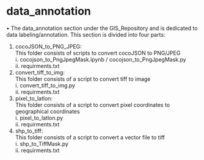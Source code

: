 # data_annotation

• The data_annotation section under the GIS_Repository and is dedicated to data labeling/annotation. This section is divided into four parts:<br>
1. cocoJSON_to_PNG_JPEG:<br>
This folder consists of scripts to convert cocoJSON to PNG/JPEG <br>
i. cocojson_to_PngJpegMask.ipynb / cocojson_to_PngJpegMask.py <br>
ii. requirments.txt<br>
2. convert_tiff_to_img:<br>
This folder consists of a script to convert tiff to image<br>
i. convert_tiff_to_img.py <br>
ii. requirments.txt <br>
3. pixel_to_latlon:<br>
This folder consists of a script to convert pixel coordinates to geographical coordinates<br>
i. pixel_to_latlon.py <br>
ii. requirments.txt <br>
4. shp_to_tiff: <br>
This folder consists of a script to convert a vector file to tiff <br>
i. shp_to_TiffMask.py <br>
ii. requirments.txt <br>
